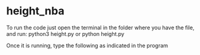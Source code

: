# height_nba

To run the code just open the terminal in the folder where you have the file, and run:
python3 height.py 
or 
python height.py

Once it is running, type the following as indicated in the program
